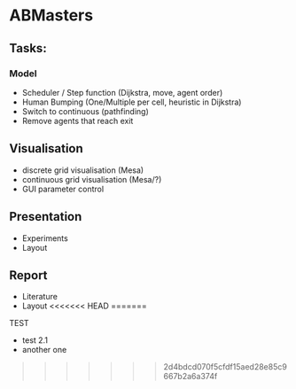 # ABMasters

## Tasks:
### Model
- Scheduler / Step function (Dijkstra, move, agent order)
- Human Bumping (One/Multiple per cell, heuristic in Dijkstra)
- Switch to continuous (pathfinding)
- Remove agents that reach exit

## Visualisation
- discrete grid visualisation (Mesa)
- continuous grid visualisation (Mesa/?)
- GUI parameter control

## Presentation
- Experiments
- Layout

## Report
- Literature
- Layout
<<<<<<< HEAD
=======

TEST
- test 2.1
- another one
>>>>>>> 2d4bdcd070f5cfdf15aed28e85c9667b2a6a374f
